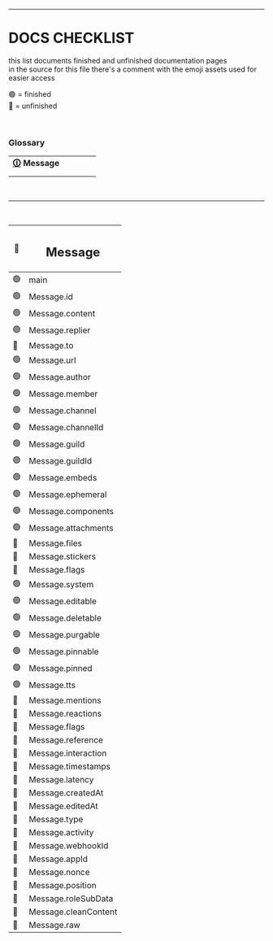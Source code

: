 [assets]: <> ( 
  🟢
  🟠
  🔴
  🔵
  ⚪
  🟣
)


---


# DOCS CHECKLIST
this list documents finished and unfinished documentation pages<br>
in the source for this file there's a comment with the emoji assets used for easier access

🟢 = finished<br>
🔴 = unfinished<br>

<br>

### Glossary
| | | | | |
| - | - | - | - | - |
| <b> [🛈](https://github.com/paigeroid/noscord.js/blob/main/prog/TYPEDOCSCL.md#message) Message </b> |
| | | | | |

<br>

---

<br>

| 🔴 | <h2>Message</h2> |
| - | - |
| 🟢 | main | 
| 🟢 | Message.id |
| 🟢 | Message.content |
| 🟢 | Message.replier |
| 🔴 | Message.to |
| 🟢 | Message.url |
| 🟢 | Message.author |
| 🟢 | Message.member |
| 🟢 | Message.channel |
| 🟢 | Message.channelId |
| 🟢 | Message.guild |
| 🟢 | Message.guildId |
| 🟢 | Message.embeds |
| 🟢 | Message.ephemeral |
| 🟢 | Message.components |
| 🟢 | Message.attachments |
| 🔴 | Message.files |
| 🔴 | Message.stickers |
| 🔴 | Message.flags |
| 🟢 | Message.system |
| 🟢 | Message.editable |
| 🟢 | Message.deletable |
| 🟢 | Message.purgable |
| 🟢 | Message.pinnable |
| 🟢 | Message.pinned |
| 🟢 | Message.tts |
| 🔴 | Message.mentions |
| 🔴 | Message.reactions |
| 🔴 | Message.flags |
| 🔴 | Message.reference |
| 🔴 | Message.interaction |
| 🔴 | Message.timestamps |
| 🔴 | Message.latency |
| 🔴 | Message.createdAt |
| 🔴 | Message.editedAt |
| 🔴 | Message.type |
| 🔴 | Message.activity |
| 🔴 | Message.webhookId |
| 🔴 | Message.appId |
| 🔴 | Message.nonce |
| 🔴 | Message.position |
| 🔴 | Message.roleSubData |
| 🔴 | Message.cleanContent |
| 🔴 | Message.raw |
<br>
